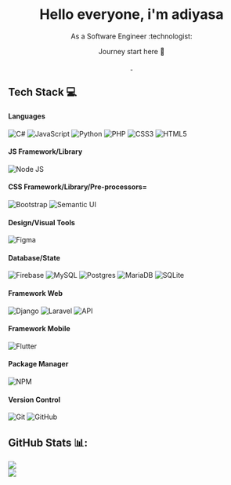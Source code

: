 <h1 align="center"> Hello everyone, i'm adiyasa </br> 
</h1>
<p align="center">As a Software Engineer :technologist:</p>
<p align="center">Journey start here 🚀</p>
<p align="center">

  <a href="https://linkedin.com/in/sholamul-arib-a96737169" target="_blank">
    <img alt="" src="https://img.shields.io/badge/LinkedIn-000?logo=linkedin&logoColor=0A66C2&style=for-the-badge" style="vertical-align:center" />
  </a>
  <a href="https://www.instagram.com/adiyasaputra/" target="_blank">
    <img alt="" src="https://img.shields.io/badge/Instagram-000?style=for-the-badge&logo=Instagram&logoColor=E4405F" style="vertical-align:center" />
  </a>

</p>


## Tech Stack 💻
#### Languages
![C#](https://img.shields.io/badge/-Csharp-000?style=for-the-badge&logo=c#)
![JavaScript](https://img.shields.io/badge/-JavaScript-000?style=for-the-badge&logo=javascript)
![Python](https://img.shields.io/badge/python-000?style=for-the-badge&logo=python&logoColor=white)
![PHP](https://img.shields.io/badge/php-000.svg?style=for-the-badge&logo=php&logoColor=white)
![CSS3](https://img.shields.io/badge/-CSS3-000?style=for-the-badge&logo=css3)
![HTML5](https://img.shields.io/badge/-HTML5-000?style=for-the-badge&logo=html5)

#### JS Framework/Library
![Node JS](https://img.shields.io/badge/-node.JS-000?style=for-the-badge&logo=node.js)

#### CSS Framework/Library/Pre-processors=
![Bootstrap](https://img.shields.io/badge/-Bootstrap-000?style=for-the-badge&logo=bootstrap)
![Semantic UI](https://img.shields.io/badge/Semantic%20UI-000.svg?style=for-the-badge&logo=SemanticUIReact&logoColor=white)

#### Design/Visual Tools
![Figma](https://img.shields.io/badge/-Figma-000?style=for-the-badge&logo=figma)

#### Database/State
![Firebase](https://img.shields.io/badge/-Firebase-000?style=for-the-badge&logo=firebase)
![MySQL](https://img.shields.io/badge/mysql-000.svg?style=for-the-badge&logo=mysql&logoColor=white) 
![Postgres](https://img.shields.io/badge/postgres-000.svg?style=for-the-badge&logo=postgresql&logoColor=white) 
![MariaDB](https://img.shields.io/badge/MariaDB-000?style=for-the-badge&logo=mariadb&logoColor=white) 
![SQLite](https://img.shields.io/badge/sqlite-000.svg?style=for-the-badge&logo=sqlite&logoColor=white) 

#### Framework Web
![Django](https://img.shields.io/badge/django-000.svg?style=for-the-badge&logo=django&logoColor=white)
![Laravel](https://img.shields.io/badge/laravel-000.svg?style=for-the-badge&logo=laravel&logoColor=white) 
![API](https://img.shields.io/badge/-API-000?style=for-the-badge&logo=fastapi)

#### Framework Mobile
![Flutter](https://img.shields.io/badge/Flutter-000.svg?style=for-the-badge&logo=Flutter&logoColor=white)

#### Package Manager
![NPM](https://img.shields.io/badge/-NPM-000?style=for-the-badge&logo=npm)

#### Version Control
![Git](https://img.shields.io/badge/-Git-000?style=for-the-badge&logo=git)
![GitHub](https://img.shields.io/badge/-GitHub-000?style=for-the-badge&logo=github)

## GitHub Stats 📊:

![](https://github-readme-stats.vercel.app/api?username=devandor&theme=dark&hide_border=true&include_all_commits=false&count_private=false)<br/>
![](https://github-readme-streak-stats.herokuapp.com/?user=devandor&theme=dark&hide_border=true)<br/>